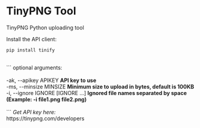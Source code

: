 # TinyPNG Tool

TinyPNG Python uploading tool

Install the API client:

```
pip install tinify
```
</br>
```
optional arguments:</br></br>
  -ak, --apikey APIKEY <b>API key to use</b></br>
  -ms, --minsize MINSIZE <b>Minimum size to upload in bytes, default is 100KB</b></br>
  -i, --ignore IGNORE [IGNORE ...] <b>Ignored file names separated by space (Example: -i file1.png file2.png)</b></br>
	</br>
```
<i>Get API key here:</i></br>
https://tinypng.com/developers
